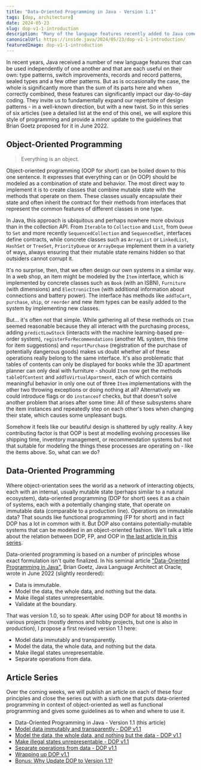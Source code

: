 ```yaml
---
title: "Data-Oriented Programming in Java - Version 1.1"
tags: [dop, architecture]
date: 2024-05-23
slug: dop-v1-1-introduction
description: "Many of the language features recently added to Java come together to support data-oriented programming - a programming paradigm first described for Java in June 2022 by Brian Goetz. This here is a proposal for a revised version 1.1."
canonicalUrl: https://inside.java/2024/05/23/dop-v1-1-introduction/
featuredImage: dop-v1-1-introduction
---
```


In recent years, Java received a number of new language features that can be used independently of one another and that are each useful on their own: type patterns, switch improvements, records and record patterns, sealed types and a few other patterns.
But as is occasionally the case, the whole is significantly more than the sum of its parts here and when correctly combined, these features can significantly impact our day-to-day coding.
They invite us to fundamentally expand our repertoire of design patterns - in a well-known direction, but with a new twist.
So in this series of six articles (see a detailed list at the end of this one), we will explore this style of programming and provide a minor update to the guidelines that Brian Goetz proposed for it in June 2022.


## Object-Oriented Programming

> Everything is an object.

Object-oriented programming (OOP for short) can be boiled down to this one sentence.
It expresses that everything can or (in OOP) should be modeled as a combination of state and behavior.
The most direct way to implement it is to create classes that combine mutable state with the methods that operate on them.
These classes usually encapsulate their state and often inherit the contract for their methods from interfaces that represent the common features of different classes in one type.

In Java, this approach is ubiquitous and perhaps nowhere more obvious than in the collection API.
From `Iterable` to `Collection` and `List`, from `Queue` to `Set` and more recently `SequencedCollection` and `SequencedSet`, interfaces define contracts, while concrete classes such as `ArrayList` or `LinkedList`, `HashSet` or `TreeSet`, `PriorityQueue` or `ArrayDeque` implement them in a variety of ways, always ensuring that their mutable state remains hidden so that outsiders cannot corrupt it.

It's no surprise, then, that we often design our own systems in a similar way.
In a web shop, an item might be modeled by the `Item` interface, which is implemented by concrete classes such as `Book` (with an ISBN), `Furniture` (with dimensions) and `ElectronicItem` (with additional information about connections and battery power).
The interface has methods like `addToCart`, `purchase`, `ship`, or `reorder` and new item types can be easily added to the system by implementing new classes.

But… it's often not that simple.
While gathering all of these methods on `Item` seemed reasonable because they all interact with the purchasing process, adding `predictLowStock` (interacts with the machine learning-based pre-order system), `registerForRecommendations` (another ML system, this time for item suggestions) and `reportPurchase` (registration of the purchase of potentially dangerous goods) makes us doubt whether all of these operations really belong to the same interface.
It's also problematic that tables of contents can only be displayed for books while the 3D apartment planner can only deal with furniture - should `Item` now get the methods `tableOfContent` and `addToVirtualApartment`, each of which contains meaningful behavior in only one out of three `Item` implementations with the other two throwing exceptions or doing nothing at all?
Alternatively we could introduce flags or do `instanceof` checks, but that doesn't solve another problem that arises after some time:
All of these subsystems share the item instances and repeatedly step on each other's toes when changing their state, which causes some unpleasant bugs.

Somehow it feels like our beautiful design is shattered by ugly reality.
A key contributing factor is that OOP is best at modelling evolving processes like shipping time, inventory management, or recommendation systems but not that suitable for modeling the things these processes are operating on - like the items above.
So, what can we do?


## Data-Oriented Programming

Where object-orientation sees the world as a network of interacting objects, each with an internal, usually mutable state (perhaps similar to a natural ecosystem), data-oriented programming (DOP for short) sees it as a chain of systems, each with a potentially changing state, that operate on immutable data (comparable to a production line).
Operations on immutable data?
That sounds like functional programming (FP for short) and in fact DOP has a lot in common with it.
But DOP also contains potentially-mutable systems that can be modeled in an object-oriented fashion.
We'll talk a little about the relation between DOP, FP, and OOP in [the last article in this series](/dop-v1-1-wrap-up/).

Data-oriented programming is based on a number of principles whose exact formulation isn't quite finalized.
In his seminal article ["Data-Oriented Programming in Java"](https://www.infoq.com/articles/data-oriented-programming-java/), Brian Goetz, Java Language Architect at Oracle, wrote in June 2022 (slightly reordered):

* Data is immutable.
* Model the data, the whole data, and nothing but the data.
* Make illegal states unrepresentable.
* Validate at the boundary.

That was version 1.0, so to speak.
After using DOP for about 18 months in various projects (mostly demos and hobby projects, but one is also in production), I propose a first revised version 1.1 here:

* Model data immutably and transparently.
* Model the data, the whole data, and nothing but the data.
* Make illegal states unrepresentable.
* Separate operations from data.


## Article Series

Over the coming weeks, we will publish an article on each of these four principles and close the series out with a sixth one that puts data-oriented programming in context of object-oriented as well as functional programming and gives some guidelines as to when and where to use it.

* Data-Oriented Programming in Java - Version 1.1 (this article)
* [Model data immutably and transparently - DOP v1.1](/dop-v1-1-immutable-transparent-data/)
* [Model the data, the whole data, and nothing but the data - DOP v1.1](/dop-v1-1-model-data/)
* [Make illegal states unrepresentable - DOP v1.1](/dop-v1-1-illegal-states/)
* [Separate operations from data - DOP v1.1](/dop-v1-1-separate-operations/)
* [Wrapping up DOP v1.1](/dop-v1-1-wrap-up/)
* [Bonus: Why Update DOP to Version 1.1?](/dop-v1-1-why-update/)
